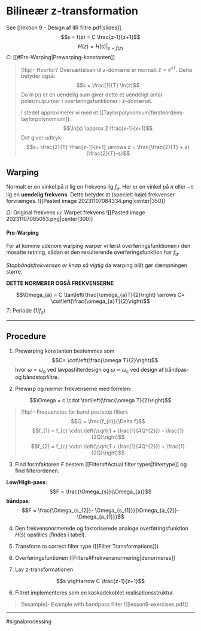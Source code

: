 # Bilineær z-transformation
See [[lektion 9 - Design af IIR filtre.pdf|slides]].
$$s = f(z) = C \frac{z-1}{z+1}$$
$$H(z) = H(s)|_{s = f(z)}$$
$C$: [[#Pre-Warping|Prewarping-konstanten]]

>[!tip]- Hvorfor?
>Oversættelsen til $z$-domæne er normalt $z = e^{sT}$. Dette betyder også:
>$$s = \frac{1}{T} \ln(z)$$
>Da $\ln(x)$ er en uendelig sum giver dette et uendeligt antal poler/nulpunker i overføringsfunktioner i $z$-domænet.
>
>I stedet approximerer vi med et [[Taylorpolynomium|førsteordens-taylorpolynomium]]:
>$$\ln(x) \approx 2 \frac{x-1}{x+1}$$
>Det giver udtryk:
>$$s= \frac{2}{T} \frac{z-1}{z+1} \arrows z = \frac{\frac{2}{T} + s}{\frac{2}{T}-s}$$

## Warping
Normalt er  en vinkel på $\pi$ lig en frekvens lig $f_o$. Her er en vinkel på $\pi$ eller $-\pi$ lig en **uendelig frekvens**. Dette betyder at (specielt høje) frekvenser forvrænges.
![[Pasted image 20231107084334.png|center|350]]

$\Omega$: Original frekvens
$\omega$: Warpet frekvens
![[Pasted image 20231107085053.png|center|300]]

#### Pre-Warping
For at komme udenom warping warper vi først overføringsfunktionen i den mosatte retning, sådan et den resulterende overføringsfunktion har $f_{a}$.

*Stopbåndsfrekvensen er knap så vigtig* da warping blåt gør dæmpningen større.

**DETTE NORMERER OGSÅ FREKVENSERNE**

$$\Omega_{a} = C \tan\left(\frac{\omega_{a}T}{2}\right) \arrows C= \cot\left(\frac{\omega_{a}T}{2}\right)$$
$T$: Periode ($1/f_s$)


---
## Procedure
1. Prewarping konstanten bestemmes som
$$C= \cot\left(\frac{\omega T}{2}\right)$$
hvor $\omega = \omega_a$ ved lavpasfilterdesign og $\omega = \omega_{c}$ ved design af båndpas- og båndstopfiltre.


2. Prewarp og normer frekvenserne med formlen:

$$\Omega = c \cdot \tan\left(\frac{\omega T}{2}\right)$$
>[!tip]- Frequencies for band pas/stop filters
>$$Q = \frac{f_{c}}{\Delta f}$$
>$$f_{1} = f_{c} \cdot \left(\sqrt{1 + \frac{1}{4Q^{2}}} - \frac{1}{2Q}\right)$$
>$$f_{2} = f_{c} \cdot \left(\sqrt{1 + \frac{1}{4Q^{2}}} + \frac{1}{2Q}\right)$$

3. Find formfaktoren $F$ bestem [[Filters#Actual filter types|filtertype]] og find filterordenen.

**Low/High-pass**:
$$F = \frac{\Omega_{s}}{\Omega_{a}}$$
**båndpas**:
$$F = \frac{\Omega_{s_{2}}- \Omega_{s_{1}}}{\Omega_{a_{2}}- \Omega_{a_{1}}}$$

4. Den frekvensnormerede og faktoriserede analoge overføringsfunktion $H(s)$ opstilles (findes i tabel).
5. Transform to correct filter type ([[Filter Transformations]])

6. Overføringsfuntionen [[Filters#Frekvensnormering|denormeres]]

7. Lav z-transformationen

$$s \rightarrow C \frac{z-1}{z+1}$$

6. Filtret implementeres som en kaskadekoblet realisationsstruktur.

>[!example]- Example with bandpass filter
>![[lesson9-exercises.pdf]]

---
#signalprocessing
